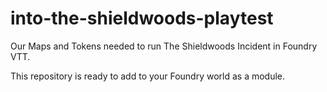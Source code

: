 # into-the-shieldwoods-playtest
Our Maps and Tokens needed to run The Shieldwoods Incident in Foundry VTT.

This repository is ready to add to your Foundry world as a module.
